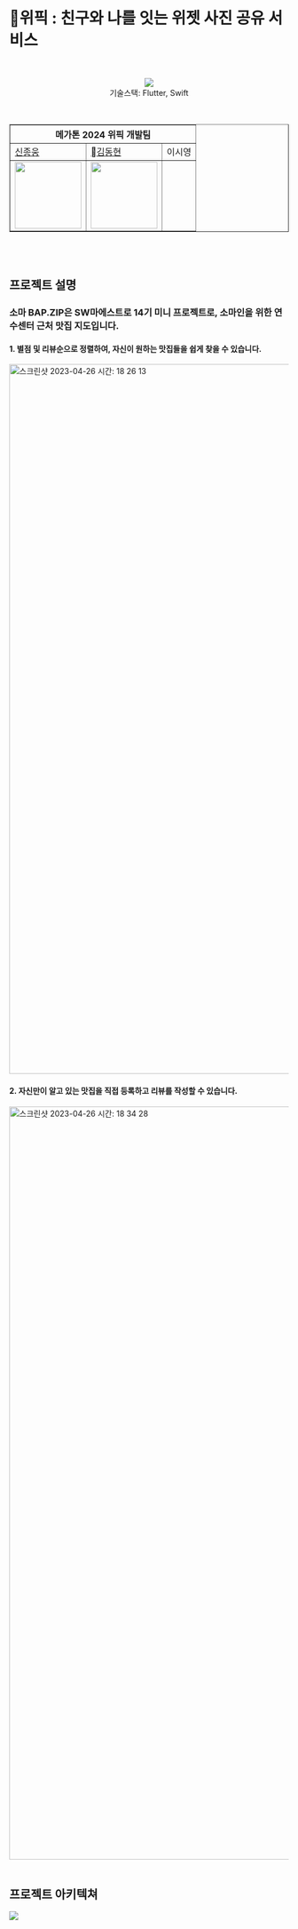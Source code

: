 # 위픽 : 친구와 나를 잇는 위젯 사진 공유 서비스

<br/>
</div>


<p align="center">
    <img src="https://skillicons.dev/icons?i=flutter,swift">
    <br />
    기술스택: Flutter, Swift
  </p>
<br/>
<div align="center">
    <table border="1">
        <th colspan="5">메가톤 2024 위픽 개발팀</th>
        <tr>
            <td><a href="https://github.com/ShinJongUng">신종웅</a></td>
            <td><a href="https://github.com/haroya01">김동현</a></td>
            <td>이시영</td>
        </tr>
        <tr>
            <td>
                <img src="https://avatars.githubusercontent.com/u/65454966" width='120' />
            </td>
            <td>
                <img src="https://avatars.githubusercontent.com/u/128161745?v=4" width='120' />
            </td>
            <td>
            </td>
        </tr>
    </table>
</div>
<br/>
<br/>

## 프로젝트 설명
### 소마 BAP.ZIP은 SW마에스트로 14기 미니 프로젝트로, 소마인을 위한 연수센터 근처 **맛집 지도**입니다.

#### 1. 별점 및 리뷰순으로 정렬하여, 자신이 원하는 맛집들을 쉽게 찾을 수 있습니다.
<img width="1278" alt="스크린샷 2023-04-26 시간: 18 26 13" src="https://user-images.githubusercontent.com/75533232/234533021-4e21e2e2-43eb-41e1-ba81-234cfae10398.png">

#### 2. 자신만이 알고 있는 맛집을 직접 등록하고 리뷰를 작성할 수 있습니다.
<img width="1356" alt="스크린샷 2023-04-26 시간: 18 34 28" src="https://user-images.githubusercontent.com/75533232/234535153-ceb7e3f6-f706-4aa8-b26b-784f3b457e78.png">

<br/>
<br/>

## 프로젝트 아키텍쳐

 <img src="https://cdn.discordapp.com/attachments/1091676313540120636/1100657095675744266/project-architecture.png">
